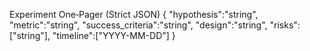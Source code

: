 Experiment One‑Pager (Strict JSON)
{
  "hypothesis":"string",
  "metric":"string",
  "success_criteria":"string",
  "design":"string",
  "risks":["string"],
  "timeline":["YYYY-MM-DD"]
}

